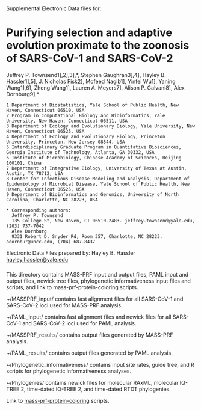 ###

Supplemental Electronic Data files for:

# Purifying selection and adaptive evolution proximate to the zoonosis of SARS-CoV-1 and SARS-CoV-2 

Jeffrey P. Townsend1],2],3],\*, Stephen Gaughran3],4], Hayley B. Hassler1],5], J. Nicholas Fisk2], Mofeed Nagib1], Yinfei Wu1], Yaning Wang1],6], Zheng Wang1], Lauren A. Meyers7], Alison P. Galvani8], Alex Dornburg9],\*

```
1 Department of Biostatistics, Yale School of Public Health, New Haven, Connecticut 06510, USA
2 Program in Computational Biology and Bioinformatics, Yale University, New Haven, Connecticut 06511, USA
3 Department of Ecology and Evolutionary Biology, Yale University, New Haven, Connecticut 06525, USA
4 Department of Ecology and Evolutionary Biology, Princeton University, Princeton, New Jersey 08544, USA
5 Interdisciplinary Graduate Program in Quantitative Biosciences, Georgia Institute of Technology, Atlanta, GA 30332, USA
6 Institute of Microbiology, Chinese Academy of Sciences, Beijing 100101, China
7 Department of Integrative Biology, University of Texas at Austin, Austin, TX 78712, USA
8 Center for Infectious Disease Modeling and Analysis, Department of Epidemiology of Microbial Disease, Yale School of Public Health, New Haven, Connecticut 06525, USA
9 Department of Bioinformatics and Genomics, University of North Carolina, Charlotte, NC 28223, USA

* Corresponding authors:
  Jeffrey P. Townsend
  135 College St, New Haven, CT 06510-2483. jeffrey.townsend@yale.edu, (203) 737-7042
  Alex Dornburg
  9331 Robert D. Snyder Rd, Room 357, Charlotte, NC 28223. adornbur@uncc.edu, (704) 687-8437
```
Electronic Data Files prepared by:
Hayley B. Hassler
hayley.hassler@yale.edu


###

This directory contains MASS-PRF input and output files, PAML input and output files, newick tree files, phylogenetic informativeness input files and scripts, and link to mass-prf-protein-coloring scripts.

~/MASSPRF_input/ contains fast alignment files for all SARS-CoV-1 and SARS-CoV-2 loci used for MASS-PRF analysis.

~/PAML_input/ contains fast alignment files and newick files for all SARS-CoV-1 and SARS-CoV-2 loci used for PAML analysis.

~/MASSPRF_results/ contains output files generated by MASS-PRF analysis.

~/PAML_results/ contains output files generated by PAML analysis.

~/Phylogenetic_informativeness/ contains input site rates, guide tree, and R scripts for phylogenetic informativeness analyses.

~/Phylogenies/ contains newick files for molecular RAxML, molecular IQ-TREE 2, time-dated IQ-TREE 2, and time-dated RTDT phylogenies.

Link to [mass-prf-protein-coloring](https://github.com/Townsend-Lab-Yale/massprf-protein-coloring) scripts.
